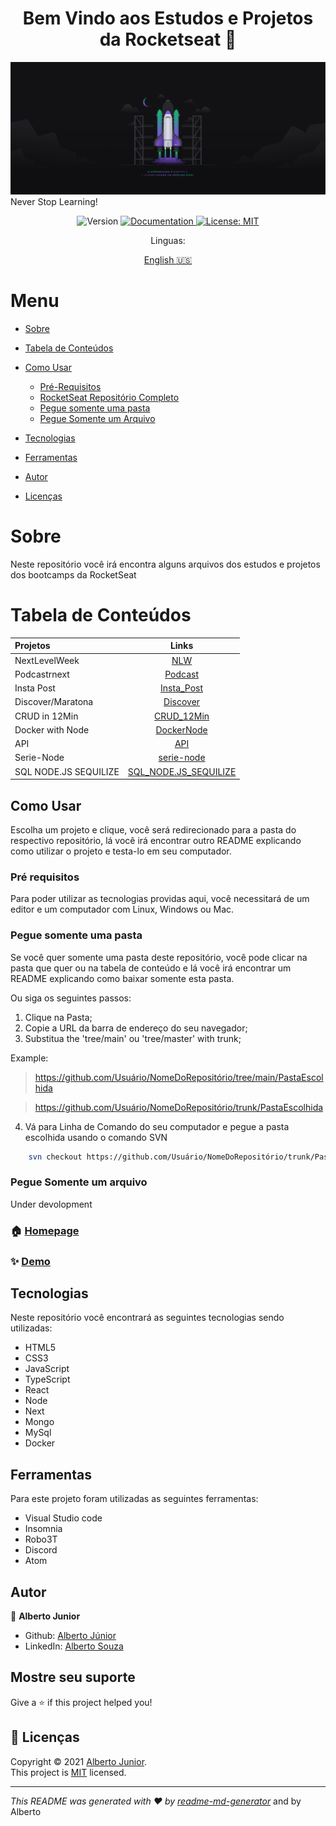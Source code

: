 <h1 align="center">Bem Vindo aos Estudos e Projetos da Rocketseat 👋</h1>

![home](./resources/learn_never_ends.png) Never Stop Learning!
<p align="center">
  <img alt="Version" src="https://img.shields.io/badge/version-1.8.9a:Implementing Readme file on all projects and studies.-blue.svg?cacheSeconds=2592000" />
  <a href="Test" target="_blank">
    <img alt="Documentation" src="https://img.shields.io/badge/documentation-yes-brightgreen.svg" />
  </a>
   <a href="https://github.com/Wayfiding/Rocketseat/blob/main/LICENSE" target="_blank">
    <img alt="License: MIT" src="https://img.shields.io/badge/License-MIT-yellow.svg" />
  </a>
 
</p>


<div align="center">
Linguas:

[English :us:](README.md)

</div>



Menu
=================
<!--ts-->
   * [Sobre](#sobre)
   * [Tabela de Conteúdos](#tabela-de-conteúdos)
   * [Como Usar](#como-usar)
      * [Pré-Requisitos](#pré-requisitos)
      * [RocketSeat Repositório Completo](#rocketseat-full-repostory)
      * [Pegue somente uma pasta](#pegue-somente-uma-pasta)
      * [Pegue Somente um Arquivo](#pick-just-one-file)
      
   * [Tecnologias](#tecnologias)
   * [Ferramentas](#ferramentas)
   * [Autor](#autor)
  
   * [Licenças](#licenses)
<!--te-->


# Sobre
>
Neste repositório você irá encontra alguns arquivos dos estudos e projetos dos bootcamps da RocketSeat



# Tabela de Conteúdos

| Projetos  |     Links     | 
|:----------|:-------------:|
| NextLevelWeek |  [NLW](https://github.com/Wayfiding/Rocketseat/tree/main/NLW) |
| Podcastrnext |  [Podcast](https://github.com/Wayfiding/podcastrnext) |
| Insta Post |    [Insta_Post](https://github.com/Wayfiding/Rocketseat/tree/main/Insta_Post)   |  
| Discover/Maratona | [Discover](https://github.com/Wayfiding/Rocketseat/tree/main/Discover) |  
| CRUD in 12Min | [CRUD_12Min](https://github.com/Wayfiding/Rocketseat/tree/main/CRUD_12MIN) | 
| Docker with Node | [DockerNode](https://github.com/Wayfiding/Rocketseat/tree/main/DOCKERNODE) |
| API | [API](https://github.com/Wayfiding/Rocketseat/tree/main/API) |  
| Serie-Node | [serie-node](https://github.com/Wayfiding/Rocketseat/tree/main/serie-node) |
| SQL NODE.JS SEQUILIZE | [SQL_NODE.JS_SEQUILIZE](https://github.com/Wayfiding/Rocketseat/tree/main/SQL_NODE.JS_SEQUILIZE) |


## Como Usar
Escolha um projeto e clique, você será redirecionado para a pasta do respectivo repositório, lá você irá encontrar outro README explicando como utilizar o projeto e testa-lo em seu computador. 



### **Pré requisitos**
Para poder utilizar as tecnologias providas aqui, você necessitará de um editor e um computador com Linux, Windows ou Mac.



### **Pegue somente uma pasta**
Se você quer somente uma pasta deste repositório, você pode clicar na pasta que quer ou na tabela de conteúdo e lá você irá encontrar um README explicando como baixar somente esta pasta. 

Ou siga os seguintes passos:

1. Clique na Pasta;
2. Copie a URL da barra de endereço do seu navegador;
3. Substitua the 'tree/main' ou 'tree/master' with trunk;

Example:
> https://github.com/Usuário/NomeDoRepositório/tree/main/PastaEscolhida

> https://github.com/Usuário/NomeDoRepositório/trunk/PastaEscolhida

4. Vá para Linha de Comando do seu computador e pegue a pasta escolhida usando o comando SVN

```sh
    svn checkout https://github.com/Usuário/NomeDoRepositório/trunk/PastaEscolhida
```



### Pegue Somente um arquivo
Under devolopment
### 🏠 [Homepage](Test)

### ✨ [Demo](Test)

## Tecnologias

Neste repositório você encontrará as seguintes tecnologias sendo utilizadas:
- HTML5
- CSS3
- JavaScript
- TypeScript
- React
- Node
- Next
- Mongo
- MySql
- Docker


## Ferramentas
Para este projeto foram utilizadas as seguintes ferramentas:

- Visual Studio code
- Insomnia
- Robo3T
- Discord
- Atom

## Autor

👤 **Alberto Junior**


* Github: [Alberto Júnior](https://github.com/wayfiding)
* LinkedIn: [Alberto Souza](https://linkedin.com/in/alberto-souza)



## Mostre seu suporte

Give a ⭐️ if this project helped you!

## 📝 Licenças

Copyright © 2021 [Alberto Junior](https://github.com/wayfiding).<br />
This project is [MIT](https://github.com/Wayfiding/Rocketseat/blob/main/LICENSE) licensed.

***
_This README was generated with ❤️ by [readme-md-generator](https://github.com/kefranabg/readme-md-generator)_ and by Alberto